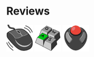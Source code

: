 # Reviews

<a href="mice/"><img src=".pix/mouse.svg" style="width: 70px; height: auto;"></a> <a href="keyboards/"><img src=".pix/keyb.svg" style="width: 70px; height: auto;"></a> <a href="trackballs/"><img src=".pix/tball.svg" style="width: 70px; height: auto;"></a> 

